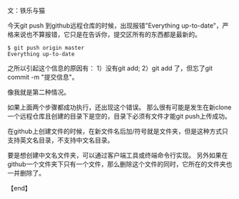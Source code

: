 文：铁乐与猫

今天git push 到github远程仓库的时候，出现报错"Everything up-to-date"，严格来说也不算报错，它只是在告诉你，提交区所有的东西都是最新的。

```
$ git push origin master
Everything up-to-date
```
之所以引起这个信息的原因有：
1）没有git add;
2）git add 了，但忘了git commit -m "提交信息"。

像我就是第二种情况。

如果上面两个步骤都成功执行，还出现这个错误。
那么很有可能是发生在新clone一个远程仓库且创建的目录下是空的，目录下必须有文件才能git push上传成功。

在github上创建文件的时候，在新文件名后加/符号就是文件夹，但是这种方式只支持英文名目录，不支持中文名目录。

要是想创建中文名文件夹，可以通过客户端工具或终端命令行实现。
另外如果在github一个文件夹下只有一个文件，那么删除这个文件的同时，它所在的文件夹也一并删除了。

【end】